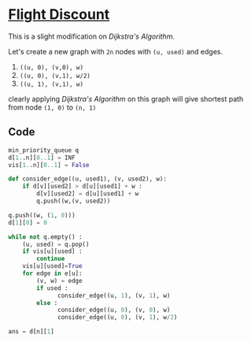# [Flight Discount](https://cses.fi/problemset/task/1195)
This is a slight modification on _Dijkstra's Algorithm_.

Let's create a new graph with `2n` nodes with `(u, used)` and edges.
1. `((u, 0), (v,0), w)`
2. `((u, 0), (v,1), w/2)`
3. `((u, 1), (v,1), w)`

clearly applying _Dijkstra's Algorithm_ on this graph will give shortest path from node `(1, 0)` to `(n, 1)`

## Code
```python
min_priority_queue q
d[1..n][0..1] = INF
vis[1..n][0..1] = False

def consider_edge((u, used1), (v, used2), w):
    if d[v][used2] > d[u][used1] + w :
        d[v][used2] = d[u][used1] + w
        q.push((w,(v, used2))

q.push((w, (1, 0)))
d[1][0] = 0

while not q.empty() :
    (u, used) = q.pop()
    if vis[u][used] :
        continue
    vis[u][used]=True
    for edge in e[u]:
        (v, w) = edge
        if used :
              consider_edge((u, 1), (v, 1), w)
        else :
              consider_edge((u, 0), (v, 0), w)
              consider_edge((u, 0), (v, 1), w/2)

ans = d[n][1]
```

